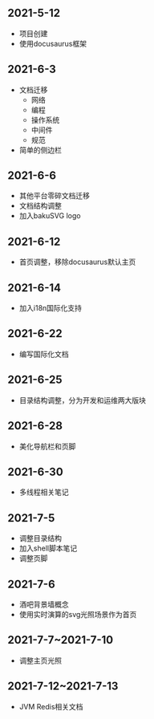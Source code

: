 ## 2021-5-12
-	项目创建
-	使用docusaurus框架
## 2021-6-3
-	文档迁移
	-	网络
	-	编程
	-	操作系统
	-	中间件
	- 规范
-	简单的侧边栏
## 2021-6-6
- 其他平台零碎文档迁移
-	文档结构调整
-	加入bakuSVG logo
## 2021-6-12
-	首页调整，移除docusaurus默认主页
## 2021-6-14
-	加入i18n国际化支持
## 2021-6-22
-	编写国际化文档
## 2021-6-25
-	目录结构调整，分为开发和运维两大版块
## 2021-6-28
-	美化导航栏和页脚
## 2021-6-30
-	多线程相关笔记
## 2021-7-5
-	调整目录结构
-	加入shell脚本笔记
- 调整页脚
## 2021-7-6
-	酒吧背景墙概念
- 使用实时演算的svg光照场景作为首页
## 2021-7-7~2021-7-10
-	调整主页光照
## 2021-7-12~2021-7-13
-	JVM Redis相关文档
## 